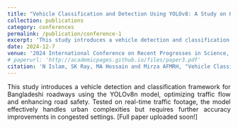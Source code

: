 ```yaml
---
title: "Vehicle Classification and Detection Using YOLOv8: A Study on Highway Traffic Analysis"
collection: publications
category: conferences
permalink: /publication/conference-1
excerpt: 'This study introduces a vehicle detection and classification framework for Bangladeshi roadways using the YOLOv8n model, optimizing traffic flow and enhancing road safety. Tested on real-time traffic footage, the model effectively handles urban complexities but requires further accuracy improvements in congested settings.'
date: 2024-12-7
venue: '2024 International Conference on Recent Progresses in Science, Engineering and Technology (ICRPSET), Rajshahi, Bangladesh'
# paperurl: 'http://academicpages.github.io/files/paper3.pdf'
citation: 'N Islam, SK Ray, MA Hossain and Mirza AFMRH, "Vehicle Classification and Detection Using YOLOv8: A Study on Highway Traffic Analysis", 2024 International Conference on Recent Progresses in Science, Engineering and Technology (ICRPSET), Rajshahi, Bangladesh'
---
```


<div align="justify"> 
This study introduces a vehicle detection and classification framework for Bangladeshi roadways using the YOLOv8n model, optimizing traffic flow and enhancing road safety. Tested on real-time traffic footage, the model effectively handles urban complexities but requires further accuracy improvements in congested settings. [Full paper uploaded soon!]
</div>
